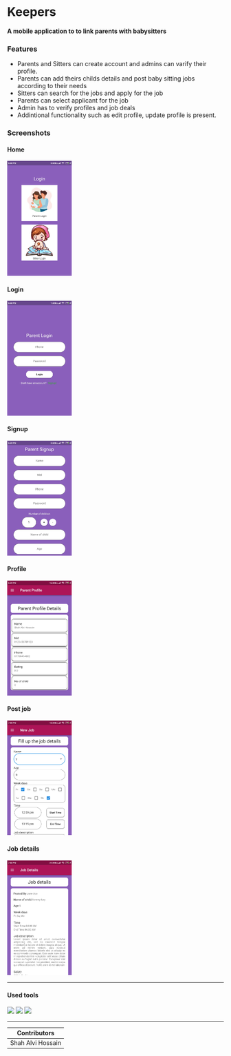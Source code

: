 
# Keepers
**A mobile application to to link parents with babysitters**

### Features
- Parents and Sitters can create account and admins can varify their profile.
- Parents can add theirs childs details and post baby sitting jobs according to their needs
- Sitters can search for the jobs and apply for the job
- Parents can select applicant for the job
- Admin has to verify profiles and job deals
- Addintional functionality such as edit profile, update profile is present.

### Screenshots

#### Home
<img style="background-color:black;" width="150" src="screenshots/home.jpg" alt="Home" />

#### Login
<img style="background-color:black;" width="150" src="screenshots/login.jpg" alt="Login" />

#### Signup
<img style="background-color:black;" width="150" src="screenshots/signup.jpg" alt="Signup" />

#### Profile
<img style="background-color:black;" width="150" src="screenshots/profile.jpg" alt="Profile" />

#### Post job
<img style="background-color:black;" width="150" src="screenshots/postjob.jpg" alt="Post Job" />

#### Job details
<img style="background-color:black;" width="150" src="screenshots/jobdetails.jpg" alt="Job Details" />

----

#### Used tools

<img src="https://img.shields.io/badge/Flutter-%2302569B.svg?style=for-the-badge&logo=Flutter&logoColor=white"/>
     
<img src="https://img.shields.io/badge/Riverpod-%2302569B.svg?style=for-the-badge&logo=Flutter&logoColor=white&color=blue"/>

<img src="https://img.shields.io/badge/Firebase-039BE5?style=for-the-badge&logo=Firebase&logoColor=white&color=red"/>


----

| Contributors  |
| ------------ |
| Shah Alvi Hossain |
